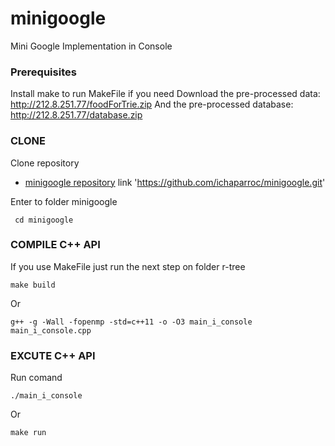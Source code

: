# minigoogle
Mini Google Implementation in Console

### Prerequisites

Install make to run MakeFile if you need
Download the pre-processed data: http://212.8.251.77/foodForTrie.zip
And the pre-processed database: http://212.8.251.77/database.zip

### CLONE
Clone repository
* [minigoogle repository](https://github.com/ichaparroc/minigoogle.git) link 'https://github.com/ichaparroc/minigoogle.git'

Enter to folder minigoogle
```
 cd minigoogle
```

### COMPILE C++ API
If you use MakeFile just run the next step on folder r-tree
```
make build
```
Or
```
g++ -g -Wall -fopenmp -std=c++11 -o -O3 main_i_console main_i_console.cpp 
```

### EXCUTE C++ API
Run comand
```
./main_i_console
```
Or
```
make run
```
